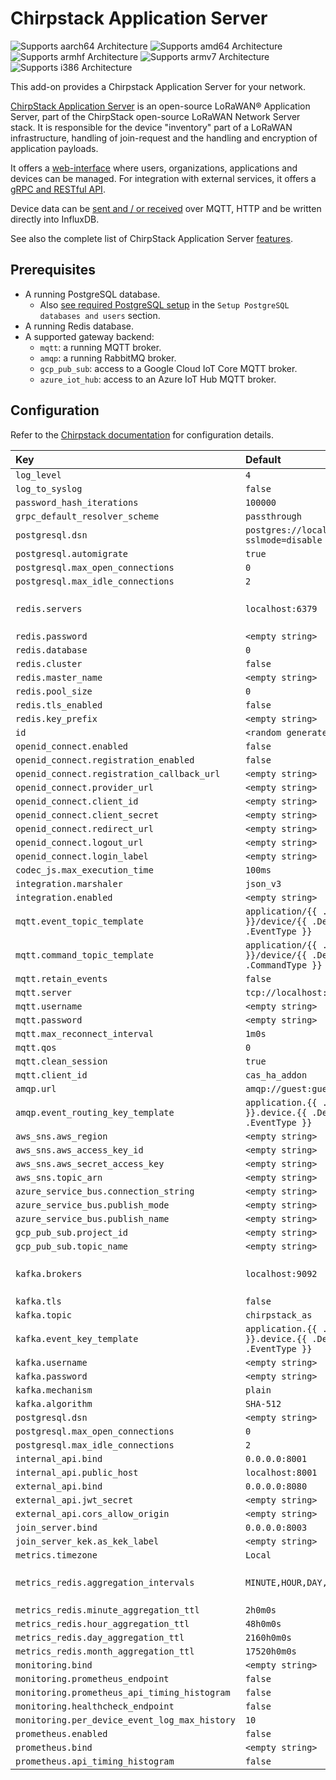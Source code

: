 # Chirpstack Application Server

![Supports aarch64 Architecture][aarch64-shield] ![Supports amd64 Architecture][amd64-shield] ![Supports armhf Architecture][armhf-shield] ![Supports armv7 Architecture][armv7-shield] ![Supports i386 Architecture][i386-shield]

This add-on provides a Chirpstack Application Server for your network.

[ChirpStack Application Server][application-server] is an open-source LoRaWAN® Application Server, part of the ChirpStack open-source LoRaWAN Network Server stack. It is responsible for the device "inventory" part of a LoRaWAN infrastructure, handling of join-request and the handling and encryption of application payloads.

It offers a [web-interface][application-server-web] where users, organizations, applications and devices can be managed. For integration with external services, it offers a [gRPC and RESTful API][application-server-api].

Device data can be [sent and / or received][application-server-events] over MQTT, HTTP and be written directly into InfluxDB.

See also the complete list of ChirpStack Application Server [features][application-server-features].

## Prerequisites

* A running PostgreSQL database.
  * Also [see required PostgreSQL setup][chirpstack-debian] in the `Setup PostgreSQL databases and users` section.
* A running Redis database.
* A supported gateway backend:
  * `mqtt`: a running MQTT broker.
  * `amqp`: a running RabbitMQ broker.
  * `gcp_pub_sub`: access to a Google Cloud IoT Core MQTT broker.
  * `azure_iot_hub`: access to an Azure IoT Hub MQTT broker.

## Configuration

Refer to the [Chirpstack documentation][application-server-config] for configuration details.

| Key | Default | Note |
:--- | :-- | :--- |
| `log_level` | `4` | |
| `log_to_syslog` | `false` | |
| `password_hash_iterations` | `100000` | |
| `grpc_default_resolver_scheme` | `passthrough` | |
| `postgresql.dsn` | `postgres://localhost/chirpstack_as?sslmode=disable` | |
| `postgresql.automigrate` | `true` | |
| `postgresql.max_open_connections` | `0` | |
| `postgresql.max_idle_connections` | `2` | |
| `redis.servers` | `localhost:6379` | Comma-separated string. |
| `redis.password` | `<empty string>` | |
| `redis.database` | `0` | |
| `redis.cluster` | `false` | |
| `redis.master_name` | `<empty string>` | |
| `redis.pool_size` | `0` | |
| `redis.tls_enabled` | `false` | |
| `redis.key_prefix` | `<empty string>` | |
| `id` | `<random generated string>` | |
| `openid_connect.enabled` | `false` | |
| `openid_connect.registration_enabled` | `false` | |
| `openid_connect.registration_callback_url` | `<empty string>` | |
| `openid_connect.provider_url` | `<empty string>` | |
| `openid_connect.client_id` | `<empty string>` | |
| `openid_connect.client_secret` | `<empty string>` | |
| `openid_connect.redirect_url` | `<empty string>` | |
| `openid_connect.logout_url` | `<empty string>` | |
| `openid_connect.login_label` | `<empty string>` | |
| `codec_js.max_execution_time` | `100ms` | |
| `integration.marshaler` | `json_v3` | |
| `integration.enabled` | `<empty string>` | |
| `mqtt.event_topic_template` | `application/{{ .ApplicationID }}/device/{{ .DevEUI }}/event/{{ .EventType }}` | |
| `mqtt.command_topic_template` | `application/{{ .ApplicationID }}/device/{{ .DevEUI }}/command/{{ .CommandType }}` | |
| `mqtt.retain_events` | `false` | |
| `mqtt.server` | `tcp://localhost:1883` | |
| `mqtt.username` | `<empty string>` | |
| `mqtt.password` | `<empty string>` | |
| `mqtt.max_reconnect_interval` | `1m0s` | |
| `mqtt.qos` | `0` | |
| `mqtt.clean_session` | `true` | |
| `mqtt.client_id` | `cas_ha_addon` | |
| `amqp.url` | `amqp://guest:guest@localhost:5672` | |
| `amqp.event_routing_key_template` | `application.{{ .ApplicationID }}.device.{{ .DevEUI }}.event.{{ .EventType }}` | |
| `aws_sns.aws_region` | `<empty string>` | |
| `aws_sns.aws_access_key_id` | `<empty string>` | |
| `aws_sns.aws_secret_access_key` | `<empty string>` | |
| `aws_sns.topic_arn` | `<empty string>` | |
| `azure_service_bus.connection_string` | `<empty string>` | |
| `azure_service_bus.publish_mode` | `<empty string>` | |
| `azure_service_bus.publish_name` | `<empty string>` | |
| `gcp_pub_sub.project_id` | `<empty string>` | |
| `gcp_pub_sub.topic_name` | `<empty string>` | |
| `kafka.brokers` | `localhost:9092` | Comma-separated string. |
| `kafka.tls` | `false` | |
| `kafka.topic` | `chirpstack_as` | |
| `kafka.event_key_template` | `application.{{ .ApplicationID }}.device.{{ .DevEUI }}.event.{{ .EventType }}` | |
| `kafka.username` | `<empty string>` | |
| `kafka.password` | `<empty string>` | |
| `kafka.mechanism` | `plain` | |
| `kafka.algorithm` | `SHA-512` | |
| `postgresql.dsn` | `<empty string>` | |
| `postgresql.max_open_connections` | `0` | |
| `postgresql.max_idle_connections` | `2` | |
| `internal_api.bind` | `0.0.0.0:8001` | |
| `internal_api.public_host` | `localhost:8001` | |
| `external_api.bind` | `0.0.0.0:8080` | |
| `external_api.jwt_secret` | `<empty string>` | |
| `external_api.cors_allow_origin` | `<empty string>` | |
| `join_server.bind` | `0.0.0.0:8003` | |
| `join_server_kek.as_kek_label` | `<empty string>` | |
| `metrics.timezone` | `Local` | |
| `metrics_redis.aggregation_intervals` | `MINUTE,HOUR,DAY,MONTH` | Comma-separated string. |
| `metrics_redis.minute_aggregation_ttl` | `2h0m0s` | |
| `metrics_redis.hour_aggregation_ttl` | `48h0m0s` | |
| `metrics_redis.day_aggregation_ttl` | `2160h0m0s` | |
| `metrics_redis.month_aggregation_ttl` | `17520h0m0s` | |
| `monitoring.bind` | `<empty string>` | |
| `monitoring.prometheus_endpoint` | `false` | |
| `monitoring.prometheus_api_timing_histogram` | `false` | |
| `monitoring.healthcheck_endpoint` | `false` | |
| `monitoring.per_device_event_log_max_history` | `10` | |
| `prometheus.enabled` | `false` | |
| `prometheus.bind` | `<empty string>` | |
| `prometheus.api_timing_histogram` | `false` | |

[aarch64-shield]: https://img.shields.io/badge/aarch64-yes-green.svg
[amd64-shield]: https://img.shields.io/badge/amd64-yes-green.svg
[armhf-shield]: https://img.shields.io/badge/armhf-yes-green.svg
[armv7-shield]: https://img.shields.io/badge/armv7-yes-green.svg
[i386-shield]: https://img.shields.io/badge/i386-yes-green.svg
[application-server]: https://www.chirpstack.io/application-server/
[application-server-features]: https://www.chirpstack.io/application-server/features/
[application-server-events]: https://www.chirpstack.io/application-server/integrations/events/
[application-server-api]: https://www.chirpstack.io/application-server/api/
[application-server-web]: https://www.chirpstack.io/application-server/use/login/
[application-server-config]: https://www.chirpstack.io/application-server/install/config/
[chirpstack-debian]: https://www.chirpstack.io/project/guides/debian-ubuntu/0
